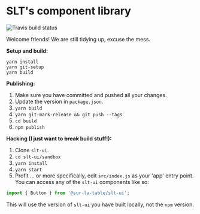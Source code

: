 # SLT's component library

![Travis build status](https://travis-ci.org/SurLaTable/slt-ui.svg?branch=master)

Welcome friends! We are still tidying up, excuse the mess.

**Setup and build:**

```
yarn install
yarn git-setup
yarn build
```

**Publishing:**

1.  Make sure you have committed and pushed all your changes.
2.  Update the version in `package.json`.
3.  `yarn build`
4.  `yarn git-mark-release && git push --tags`
5.  `cd build`
6.  `npm publish`

**Hacking (I just want to ~~break~~ build stuff!):**

1.  Clone `slt-ui`.
2.  `cd slt-ui/sandbox`
3.  `yarn install`
4.  `yarn start`
5.  Profit ... or more specifically, edit `src/index.js` as your 'app' entry point. You can access any of the `slt-ui` components like so:

```js
import { Button } from '@sur-la-table/slt-ui';
```

This will use the version of `slt-ui` you have built locally, not the `npm` version.
